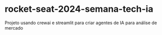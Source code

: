# rocket-seat-2024-semana-tech-ia
Projeto usando crewai e streamlit para criar agentes de IA para análise de mercado
